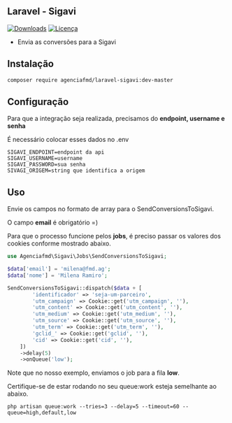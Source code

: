 ## Laravel - Sigavi

[![Downloads](https://img.shields.io/packagist/dt/agenciafmd/laravel-sigavi.svg?style=flat-square)](https://packagist.org/packages/agenciafmd/laravel-rdstation)
[![Licença](https://img.shields.io/badge/license-MIT-brightgreen.svg?style=flat-square)](LICENSE.md)

- Envia as conversões para a Sigavi

## Instalação

```bash
composer require agenciafmd/laravel-sigavi:dev-master
```

## Configuração

Para que a integração seja realizada, precisamos do **endpoint, username e senha**

É necessário colocar esses dados no .env

```dotenv
SIGAVI_ENDPOINT=endpoint da api
SIGAVI_USERNAME=username
SIGAVI_PASSWORD=sua senha
SIVAGI_ORIGEM=string que identifica a origem
```

## Uso

Envie os campos no formato de array para o SendConversionsToSigavi.

O campo **email** é obrigatório =)

Para que o processo funcione pelos **jobs**, é preciso passar os valores dos cookies conforme mostrado abaixo.

```php
use Agenciafmd\Sigavi\Jobs\SendConversionsToSigavi;

$data['email'] = 'milena@fmd.ag';
$data['nome'] = 'Milena Ramiro';

SendConversionsToSigavi::dispatch($data + [
        'identificador' => 'seja-um-parceiro',
        'utm_campaign' => Cookie::get('utm_campaign', ''),
        'utm_content' => Cookie::get('utm_content', ''),
        'utm_medium' => Cookie::get('utm_medium', ''),
        'utm_source' => Cookie::get('utm_source', ''),
        'utm_term' => Cookie::get('utm_term', ''),
        'gclid_' => Cookie::get('gclid', ''),
        'cid' => Cookie::get('cid', ''),
    ])
    ->delay(5)
    ->onQueue('low');
```

Note que no nosso exemplo, enviamos o job para a fila **low**.

Certifique-se de estar rodando no seu queue:work esteja semelhante ao abaixo.

```shell
php artisan queue:work --tries=3 --delay=5 --timeout=60 --queue=high,default,low
```